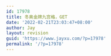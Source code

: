 ```yaml
---
id: 17978
title: 冬奥金牌九宫格，GET
date: '2022-02-21T23:03:47+08:00'
author: Jay
layout: revision
guid: 'https://www.jayxu.com/?p=17978'
permalink: '/?p=17978'
---
```


<!-- wp:jetpack/tiled-gallery {"columnWidths":[["25.00039","24.99987","24.99987","24.99987"],["33.33333","33.33333","33.33333"],["50.00000","50.00000"]],"ids":[17967,17969,17975,17970,17968,17971,17974,17972,17973]} -->
<div class="wp-block-jetpack-tiled-gallery aligncenter is-style-rectangular"><div class="tiled-gallery__gallery"><div class="tiled-gallery__row"><div class="tiled-gallery__col" style="flex-basis:25.00039%"><figure class="tiled-gallery__item"><img alt="" data-height="1334" data-id="17967" data-link="https://www.jayxu.com/?attachment_id=17967" data-url="https://www.jayxu.com/log/wp-content/uploads/2022/02/WechatIMG628.jpg" data-width="750" src="https://i0.wp.com/www.jayxu.com/log/wp-content/uploads/2022/02/WechatIMG628.jpg?ssl=1" data-amp-layout="responsive"/></figure></div><div class="tiled-gallery__col" style="flex-basis:24.99987%"><figure class="tiled-gallery__item"><img alt="" data-height="1921" data-id="17969" data-link="https://www.jayxu.com/?attachment_id=17969" data-url="https://www.jayxu.com/log/wp-content/uploads/2022/02/WechatIMG630.jpg" data-width="1080" src="https://i0.wp.com/www.jayxu.com/log/wp-content/uploads/2022/02/WechatIMG630.jpg?ssl=1" data-amp-layout="responsive"/></figure></div><div class="tiled-gallery__col" style="flex-basis:24.99987%"><figure class="tiled-gallery__item"><img alt="" data-height="1921" data-id="17975" data-link="https://www.jayxu.com/?attachment_id=17975" data-url="https://www.jayxu.com/log/wp-content/uploads/2022/02/WechatIMG632.jpg" data-width="1080" src="https://i0.wp.com/www.jayxu.com/log/wp-content/uploads/2022/02/WechatIMG632.jpg?ssl=1" data-amp-layout="responsive"/></figure></div><div class="tiled-gallery__col" style="flex-basis:24.99987%"><figure class="tiled-gallery__item"><img alt="" data-height="1921" data-id="17970" data-link="https://www.jayxu.com/?attachment_id=17970" data-url="https://www.jayxu.com/log/wp-content/uploads/2022/02/WechatIMG631.jpg" data-width="1080" src="https://i2.wp.com/www.jayxu.com/log/wp-content/uploads/2022/02/WechatIMG631.jpg?ssl=1" data-amp-layout="responsive"/></figure></div></div><div class="tiled-gallery__row"><div class="tiled-gallery__col" style="flex-basis:33.33333%"><figure class="tiled-gallery__item"><img alt="" data-height="1921" data-id="17968" data-link="https://www.jayxu.com/?attachment_id=17968" data-url="https://www.jayxu.com/log/wp-content/uploads/2022/02/WechatIMG629.jpg" data-width="1080" src="https://i1.wp.com/www.jayxu.com/log/wp-content/uploads/2022/02/WechatIMG629.jpg?ssl=1" data-amp-layout="responsive"/></figure></div><div class="tiled-gallery__col" style="flex-basis:33.33333%"><figure class="tiled-gallery__item"><img alt="" data-height="1921" data-id="17971" data-link="https://www.jayxu.com/?attachment_id=17971" data-url="https://www.jayxu.com/log/wp-content/uploads/2022/02/WechatIMG633.jpg" data-width="1080" src="https://i2.wp.com/www.jayxu.com/log/wp-content/uploads/2022/02/WechatIMG633.jpg?ssl=1" data-amp-layout="responsive"/></figure></div><div class="tiled-gallery__col" style="flex-basis:33.33333%"><figure class="tiled-gallery__item"><img alt="" data-height="1921" data-id="17974" data-link="https://www.jayxu.com/?attachment_id=17974" data-url="https://www.jayxu.com/log/wp-content/uploads/2022/02/WechatIMG636.jpg" data-width="1080" src="https://i0.wp.com/www.jayxu.com/log/wp-content/uploads/2022/02/WechatIMG636.jpg?ssl=1" data-amp-layout="responsive"/></figure></div></div><div class="tiled-gallery__row"><div class="tiled-gallery__col" style="flex-basis:50.00000%"><figure class="tiled-gallery__item"><img alt="" data-height="1921" data-id="17972" data-link="https://www.jayxu.com/?attachment_id=17972" data-url="https://www.jayxu.com/log/wp-content/uploads/2022/02/WechatIMG634.jpg" data-width="1080" src="https://i0.wp.com/www.jayxu.com/log/wp-content/uploads/2022/02/WechatIMG634.jpg?ssl=1" data-amp-layout="responsive"/></figure></div><div class="tiled-gallery__col" style="flex-basis:50.00000%"><figure class="tiled-gallery__item"><img alt="" data-height="1921" data-id="17973" data-link="https://www.jayxu.com/?attachment_id=17973" data-url="https://www.jayxu.com/log/wp-content/uploads/2022/02/WechatIMG635.jpg" data-width="1080" src="https://i2.wp.com/www.jayxu.com/log/wp-content/uploads/2022/02/WechatIMG635.jpg?ssl=1" data-amp-layout="responsive"/></figure></div></div></div></div>
<!-- /wp:jetpack/tiled-gallery -->